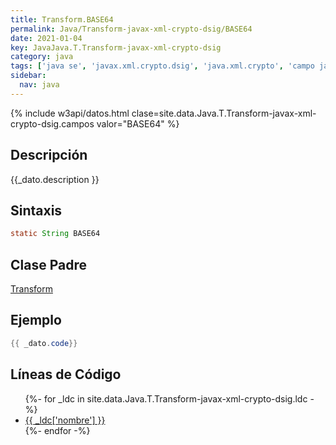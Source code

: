 ```yaml
---
title: Transform.BASE64
permalink: Java/Transform-javax-xml-crypto-dsig/BASE64
date: 2021-01-04
key: JavaJava.T.Transform-javax-xml-crypto-dsig
category: java
tags: ['java se', 'javax.xml.crypto.dsig', 'java.xml.crypto', 'campo java', 'Java 1.6']
sidebar: 
  nav: java
---
```


{% include w3api/datos.html clase=site.data.Java.T.Transform-javax-xml-crypto-dsig.campos valor="BASE64" %}

## Descripción
{{_dato.description }}

## Sintaxis
~~~java
static String BASE64
~~~

## Clase Padre
[Transform](/Java/Transform-javax-xml-crypto-dsig/)

## Ejemplo
~~~java
{{ _dato.code}}
~~~

## Líneas de Código
<ul>
{%- for _ldc in site.data.Java.T.Transform-javax-xml-crypto-dsig.ldc -%}
   <li>
       <a href="{{_ldc['url'] }}">{{ _ldc['nombre'] }}</a>
   </li>
{%- endfor -%}
</ul>
